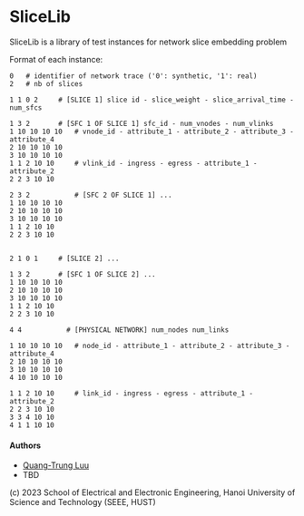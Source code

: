 # SliceLib
SliceLib is a library of test instances for network slice embedding problem


Format of each instance:

```
0   # identifier of network trace ('0': synthetic, '1': real)
2   # nb of slices

1 1 0 2		# [SLICE 1] slice id - slice_weight - slice_arrival_time - num_sfcs

1 3 2  		# [SFC 1 OF SLICE 1] sfc_id - num_vnodes - num_vlinks
1 10 10 10 10	# vnode_id - attribute_1 - attribute_2 - attribute_3 - attribute_4
2 10 10 10 10
3 10 10 10 10
1 1 2 10 10     # vlink_id - ingress - egress - attribute_1 - attribute_2
2 2 3 10 10

2 3 2           # [SFC 2 OF SLICE 1] ...
1 10 10 10 10	
2 10 10 10 10
3 10 10 10 10
1 1 2 10 10		
2 2 3 10 10


2 1 0 1		# [SLICE 2] ...

1 3 2  		# [SFC 1 OF SLICE 2] ...
1 10 10 10 10	
2 10 10 10 10
3 10 10 10 10
1 1 2 10 10		
2 2 3 10 10

4 4           # [PHYSICAL NETWORK] num_nodes num_links

1 10 10 10 10	# node_id - attribute_1 - attribute_2 - attribute_3	- attribute_4	
2 10 10 10 10
3 10 10 10 10
4 10 10 10 10

1 1 2 10 10     # link_id - ingress - egress - attribute_1 - attribute_2
2 2 3 10 10
3 3 4 10 10
4 1 1 10 10

```

#### Authors
* [Quang-Trung Luu](https://luuquangtrung.github.io/)
* TBD

(c) 2023 School of Electrical and Electronic Engineering, Hanoi University of Science and Technology (SEEE, HUST)
